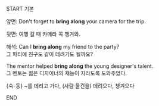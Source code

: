 START
기본

앞면:
Don't forget to **bring along** your camera for the trip.

뒷면:
여행 갈 때 카메라 꼭 챙겨와.

해석:
Can I **bring along** my friend to the party?  
그 파티에 친구도 같이 데려가도 될까요?

The mentor helped **bring along** the young designer's talent.  
그 멘토는 젊은 디자이너의 재능이 자라도록 도와주었다.

{숙-동} ~를 데리고 가다, (사람·물건을) 데려오다, 챙겨오다
<!--ID: 1746271863345-->
END